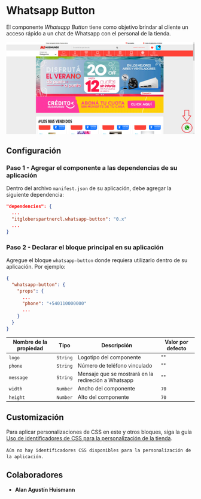 # Whatsapp Button

El componente _Whatsapp Button_ tiene como objetivo brindar al cliente un acceso rápido a un chat de Whatsapp con el personal de la tienda.

![Media Placeholder](/assets/img/whatsapp-button.png)

## Configuración

### Paso 1 - Agregar el componente a las dependencias de su aplicación

Dentro del archivo `manifest.json` de su aplicación, debe agregar la siguiente dependencia: 

```json
"dependencies": {
  ...
  "itgloberspartnercl.whatsapp-button": "0.x"
  ...
}
```

### Paso 2 - Declarar el bloque principal en su aplicación

Agregue el bloque `whatsapp-button` donde requiera utilizarlo dentro de su aplicación. Por ejemplo: 

```json
{
  "whatsapp-button": {
    "props": {
      ...
      "phone": "+540110000000"
      ...
    }
  }
}
```

| Nombre de la propiedad | Tipo | Descripción | Valor por defecto |
| -- | -- | -- | -- |
| `logo` | `String` | Logotipo del componente | "" |
| `phone` | `String` | Número de teléfono vinculado | "" |
| `message` | `String` | Mensaje que se mostrará en la redireción a Whatsapp | "" |
| `width` | `Number` | Ancho del componente | `70` |
| `height` | `Number`| Alto del componente | `70` |

## Customización

Para aplicar personalizaciones de CSS en este y otros bloques, siga la guía [Uso de identificadores de CSS para la personalización de la tienda](https://developers.vtex.com/docs/guides/vtex-io-documentation-using-css-handles-for-store-customization).

`Aún no hay identificadores CSS disponibles para la personalización de la aplicación.`

## Colaboradores

- **Alan Agustín Huismann**
